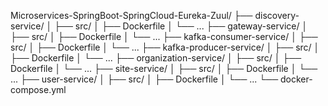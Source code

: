 Microservices-SpringBoot-SpringCloud-Eureka-Zuul/
├── discovery-service/
│   ├── src/
│   ├── Dockerfile
│   └── ...
├── gateway-service/
│   ├── src/
│   ├── Dockerfile
│   └── ...
├── kafka-consumer-service/
│   ├── src/
│   ├── Dockerfile
│   └── ...
├── kafka-producer-service/
│   ├── src/
│   ├── Dockerfile
│   └── ...
├── organization-service/
│   ├── src/
│   ├── Dockerfile
│   └── ...
├── site-service/
│   ├── src/
│   ├── Dockerfile
│   └── ...
├── user-service/
│   ├── src/
│   ├── Dockerfile
│   └── ...
└── docker-compose.yml
